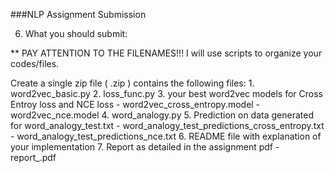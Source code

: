 ###NLP Assignment Submission  


6. What you should submit:
  
  ** PAY ATTENTION TO THE FILENAMES!!! 
  I will use scripts to organize your codes/files. 

  Create a single zip file ( <SBUID>.zip ) contains the following files:
      1. word2vec_basic.py
      2. loss_func.py
      3. your best word2vec models for Cross Entroy loss and NCE loss
        - word2vec_cross_entropy.model
        - word2vec_nce.model
      4. word_analogy.py
      5. Prediction on data generated for word_analogy_test.txt
        - word_analogy_test_predictions_cross_entropy.txt
        - word_analogy_test_predictions_nce.txt
      6. README file with explanation of your implementation
      7. Report as detailed in the assignment pdf
        - report_<SBUID>.pdf




